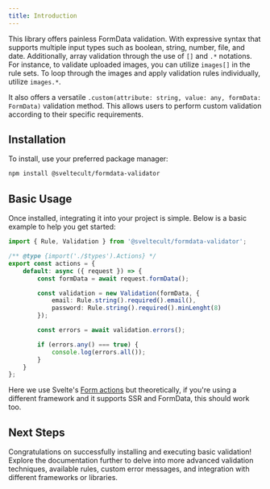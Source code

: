 ```yaml
---
title: Introduction
---
```


This library offers painless FormData validation. With expressive syntax that supports multiple input types such as boolean, string, number, file, and date. Additionally, array validation through the use of `[]` and `.*` notations. For instance, to validate uploaded images, you can utilize `images[]` in the rule sets. To loop through the images and apply validation rules individually, utilize `images.*`.

It also offers a versatile `.custom(attribute: string, value: any, formData: FormData)` validation method. This allows users to perform custom validation according to their specific requirements.

## Installation

To install, use your preferred package manager:

```bash
npm install @sveltecult/formdata-validator
```

## Basic Usage

Once installed, integrating it into your project is simple. Below is a basic example to help you get started:


```typescript
import { Rule, Validation } from '@sveltecult/formdata-validator';

/** @type {import('./$types').Actions} */
export const actions = {
	default: async ({ request }) => {
		const formData = await request.formData();

		const validation = new Validation(formData, {
			email: Rule.string().required().email(),
			password: Rule.string().required().minLenght(8)
		});

		const errors = await validation.errors();

		if (errors.any() === true) {
			console.log(errors.all());
		}
	}
};
```

Here we use Svelte's [Form actions](https://kit.svelte.dev/docs/form-actions) but theoretically, if you're using a different framework and it supports SSR and FormData, this should work too.

## Next Steps

Congratulations on successfully installing and executing basic validation! Explore the documentation further to delve into more advanced validation techniques, available rules, custom error messages, and integration with different frameworks or libraries.